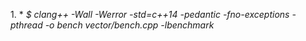 <p> 1. * <em> $ clang++ -Wall -Werror -std=c++14 -pedantic -fno-exceptions -pthread -o bench vector/bench.cpp -lbenchmark </em><p/>
